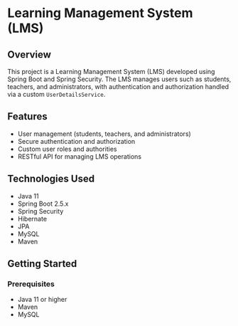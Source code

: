 # Learning Management System (LMS)

## Overview

This project is a Learning Management System (LMS) developed using Spring Boot and Spring Security. The LMS manages users such as students, teachers, and administrators, with authentication and authorization handled via a custom `UserDetailsService`.

## Features

- User management (students, teachers, and administrators)
- Secure authentication and authorization
- Custom user roles and authorities
- RESTful API for managing LMS operations

## Technologies Used

- Java 11
- Spring Boot 2.5.x
- Spring Security
- Hibernate
- JPA
- MySQL
- Maven

## Getting Started

### Prerequisites

- Java 11 or higher
- Maven
- MySQL



